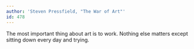 ```yaml
---
author: 'Steven Pressfield, "The War of Art"'
id: 478
---
```


The most important thing about art is to work. Nothing else matters except sitting down every day and trying.
